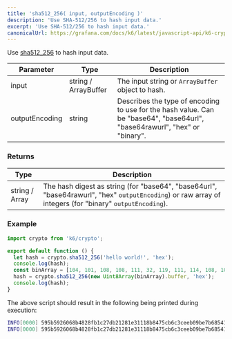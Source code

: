 ```yaml
---
title: 'sha512_256( input, outputEncoding )'
description: 'Use SHA-512/256 to hash input data.'
excerpt: 'Use SHA-512/256 to hash input data.'
canonicalUrl: https://grafana.com/docs/k6/latest/javascript-api/k6-crypto/sha512_256/
---
```


<CryptoBlockquote />

Use [sha512_256](https://golang.org/pkg/crypto/sha512/) to hash input data.

| Parameter      | Type                 | Description                                       |
| -------------- | -------------------- | --------------------------------------------------|
| input          | string / ArrayBuffer | The input string or `ArrayBuffer` object to hash. |
| outputEncoding | string               | Describes the type of encoding to use for the hash value. Can be "base64", "base64url", "base64rawurl", "hex" or "binary". |

### Returns

| Type           | Description |
| -------------- | ----------- |
| string / Array | The hash digest as string (for "base64", "base64url", "base64rawurl", "hex" `outputEncoding`) or raw array of integers (for "binary" `outputEncoding`). |


### Example

<CodeGroup labels={[]}>

```javascript
import crypto from 'k6/crypto';

export default function () {
  let hash = crypto.sha512_256('hello world!', 'hex');
  console.log(hash);
  const binArray = [104, 101, 108, 108, 111, 32, 119, 111, 114, 108, 100, 33];
  hash = crypto.sha512_256(new Uint8Array(binArray).buffer, 'hex');
  console.log(hash);
}
```

</CodeGroup>

The above script should result in the following being printed during execution:

```bash
INFO[0000] 595b5926068b4828fb1c27db21281e31118b8475cb6c3ceeb09be7b685414d5f
INFO[0000] 595b5926068b4828fb1c27db21281e31118b8475cb6c3ceeb09be7b685414d5f
```
